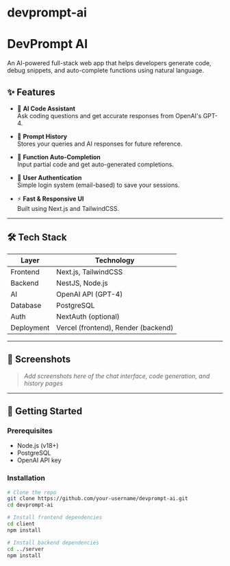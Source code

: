 # devprompt-ai
# DevPrompt AI

An AI-powered full-stack web app that helps developers generate code, debug snippets, and auto-complete functions using natural language.

## ✨ Features 

- 🧠 **AI Code Assistant**  
  Ask coding questions and get accurate responses from OpenAI's GPT-4.

- 📜 **Prompt History**  
  Stores your queries and AI responses for future reference.

- 🧩 **Function Auto-Completion**  
  Input partial code and get auto-generated completions.

- 🔐 **User Authentication**  
  Simple login system (email-based) to save your sessions.

- ⚡ **Fast & Responsive UI**  
  Built using Next.js and TailwindCSS.

---

## 🛠 Tech Stack

| Layer      | Technology         |
|------------|--------------------|
| Frontend   | Next.js, TailwindCSS |
| Backend    | NestJS, Node.js     |
| AI         | OpenAI API (GPT-4) |
| Database   | PostgreSQL         |
| Auth       | NextAuth (optional) |
| Deployment | Vercel (frontend), Render (backend) |

---

## 📸 Screenshots

> _Add screenshots here of the chat interface, code generation, and history pages_

---

## 🚀 Getting Started

### Prerequisites

- Node.js (v18+)
- PostgreSQL
- OpenAI API key

### Installation

```bash
# Clone the repo
git clone https://github.com/your-username/devprompt-ai.git
cd devprompt-ai

# Install frontend dependencies
cd client
npm install

# Install backend dependencies
cd ../server
npm install
